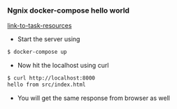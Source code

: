 ### Ngnix docker-compose hello world

[link-to-task-resources](../)

- Start the server using
```bash
$ docker-compose up
```


- Now hit the localhost using curl
```bash
$ curl http://localhost:8000                 
hello from src/index.html
```

- You will get the same response from browser as well